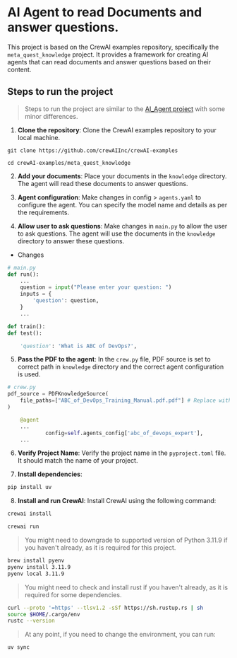 # AI Agent to read Documents and answer questions.
This project is based on the CrewAI examples repository, specifically the `meta_quest_knowledge` project. It provides a framework for creating AI agents that can read documents and answer questions based on their content.

## Steps to run the project

> Steps to run the project are similar to the [AI_Agent project](../AI_Agent/README.md) with some minor differences.

1. **Clone the repository**: Clone the CrewAI examples repository to your local machine.
``` git
git clone https://github.com/crewAIInc/crewAI-examples

cd crewAI-examples/meta_quest_knowledge
```

2. **Add your documents**: Place your documents in the `knowledge` directory. The agent will read these documents to answer questions.

3. **Agent configuration**: Make changes in config > `agents.yaml` to configure the agent. You can specify the model name and details as per the requirements.

4. **Allow user to ask questions**: Make changes in `main.py` to allow the user to ask questions. The agent will use the documents in the `knowledge` directory to answer these questions.

- Changes
```python
# main.py
def run():
    ...
    question = input("Please enter your question: ")    
    inputs = {
        'question': question,
    }
    ...

def train():
def test():

    'question': 'What is ABC of DevOps?',
```

5. **Pass the PDF to the agent**: In the `crew.py` file, PDF source is set to correct path in `knowledge` directory and the correct agent configuration is used.

```python
# crew.py
pdf_source = PDFKnowledgeSource(
    file_paths=["ABC_of_DevOps_Training_Manual.pdf.pdf"] # Replace with your document name
) 

	@agent
    ...
			config=self.agents_config['abc_of_devops_expert'],
    ...
``` 

6. **Verify Project Name**: Verify the project name in the `pyproject.toml` file. It should match the name of your project.

7. **Install dependencies**:

```bash
pip install uv
```

8. **Install and run CrewAI**: Install CrewAI using the following command:
```bash
crewai install

crewai run
```


> You might need to downgrade to supported version of Python 3.11.9 if you haven't already, as it is required for this project.
```bash 
brew install pyenv
pyenv install 3.11.9
pyenv local 3.11.9
```


> You might need to check and install rust if you haven't already, as it is required for some dependencies.
```bash
curl --proto '=https' --tlsv1.2 -sSf https://sh.rustup.rs | sh
source $HOME/.cargo/env
rustc --version
```

> At any point, if you need to change the environment, you can run:
```bash
uv sync
```


